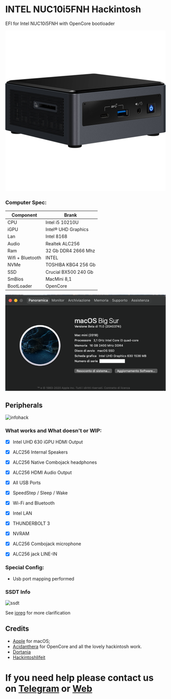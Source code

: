 # INTEL NUC10i5FNH Hackintosh

EFI for Intel NUC10i5FNH with OpenCore bootloader

![descrizione](./Screenshot/PC.jpg)

### Computer Spec:

| Component        | Brank                              |
| ---------------- | ---------------------------------- |
| CPU              | Intel i5 10210U                    |
| iGPU             | Intel® UHD Graphics                |
| Lan              | Intel 8168                         |
| Audio            | Realtek ALC256                     |
| Ram              | 32 Gb DDR4 2666 Mhz                |
| Wifi + Bluetooth | INTEL                              |
| NVMe             | TOSHIBA KBG4 256 Gb                |
| SSD              | Crucial BX500 240 Gb               |
| SmBios           | MacMini 8,1                        |
| BootLoader       | OpenCore                           |

![infobigsur](./Screenshot/infomacbigsur.png)

## Peripherals

![infohack](./Screenshot/hackintooldevice.png)

### What works and What doesn't or WIP:

- [x] Intel UHD 630 iGPU HDMI Output
- [x] ALC256 Internal Speakers
- [x] ALC256 Native Combojack headphones
- [x] ALC256 HDMI Audio Output
- [x] All USB Ports 
- [x] SpeedStep / Sleep / Wake
- [x] Wi-Fi and Bluetooth
- [x] Intel LAN
- [x] THUNDERBOLT 3
- [x] NVRAM
- [x] ALC256 Combojack microphone
- [x] ALC256 jack LINE-IN


### Special Config:

- Usb port mapping performed

### SSDT Info
![ssdt](./Screenshot/ssdtscreen.png)

See [ioreg](./ioregmacbook.ioreg) for more clarification

## Credits

- [Apple](https://apple.com) for macOS;
- [Acidanthera](https://github.com/acidanthera) for OpenCore and all the lovely hackintosh work.
- [Dortania](https://github.com/dortania)
- [Hackintoshlifeit](https://github.com/Hackintoshlifeit)

# If you need help please contact us on [Telegram](https://t.me/HackintoshLife_it) or [Web](https://www.hackintoshlife.it/)
